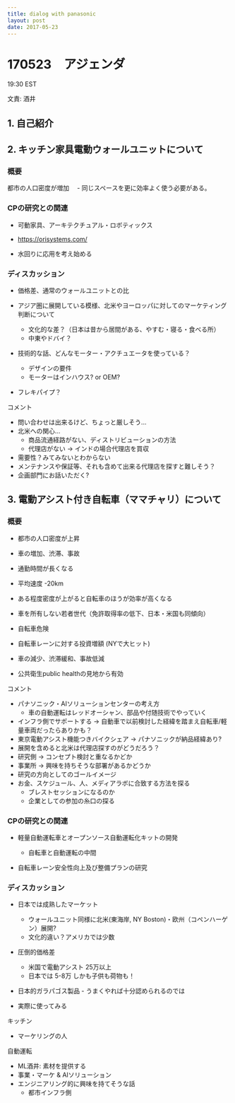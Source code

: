 ```yaml
---
title: dialog with panasonic
layout: post
date: 2017-05-23
---
```


# 170523　アジェンダ
19:30 EST

文責: 酒井

## 1. 自己紹介

## 2. キッチン家具電動ウォールユニットについて

### 概要

都市の人口密度が増加
　- 同じスペースを更に効率よく使う必要がある。

### CPの研究との関連

- 可動家具、アーキテクチュアル・ロボティックス

- https://orisystems.com/

- 水回りに応用を考え始める

### ディスカッション

- 価格差、通常のウォールユニットとの比

- アジア圏に展開している模様、北米やヨーロッパに対してのマーケティング判断について
  - 文化的な差？（日本は昔から居間がある、やすむ・寝る・食べる所）
  - 中東やドバイ？

- 技術的な話、どんなモーター・アクチュエータを使っている？
  - デザインの要件
  - モーターはインハウス? or OEM?

- フレキパイプ？

コメント

- 問い合わせは出来るけど、ちょっと厳しそう...
- 北米への関心...
  - 商品流通経路がない、ディストリビューションの方法
  - 代理店がない -> インドの場合代理店を買収
- 需要性？みてみないとわからない
- メンテナンスや保証等、それも含めて出来る代理店を探すと難しそう？
- 企画部門にお話いただく?


## 3. 電動アシスト付き自転車（ママチャリ）について

### 概要

- 都市の人口密度が上昇

- 車の増加、渋滞、事故
- 通勤時間が長くなる
- 平均速度 -20km
- ある程度密度が上がると自転車のほうが効率が高くなる
- 車を所有しない若者世代（免許取得率の低下、日本・米国も同傾向）
- 自転車危険
- 自転車レーンに対する投資増額 (NYで大ヒット)
- 車の減少、渋滞緩和、事故低減
- 公共衛生public healthの見地から有効

コメント

- パナソニック・AIソリューションセンターの考え方
  - 車の自動運転はレッドオーシャン、部品や付随技術でやっていく
- インフラ側でサポートする -> 自動車で以前検討した経緯を踏まえ自転車/軽量車両だったらありかも？
- 東京電動アシスト機能つきバイクシェア -> パナソニックが納品経緯あり?
- 展開を含めると北米は代理店探すのがどうだろう？
- 研究側 -> コンセプト検討と重なるかどか
- 事業所 -> 興味を持ちそうな部署があるかどうか
- 研究の方向としてのゴールイメージ
- お金、スケジュール、人、メディアラボに合致する方法を探る
  - ブレストセッションになるのか
  - 企業としての参加の糸口の探る

### CPの研究との関連

- 軽量自動運転車とオープンソース自動運転化キットの開発
  - 自転車と自動運転の中間

- 自転車レーン安全性向上及び整備プランの研究

### ディスカッション

- 日本では成熟したマーケット
  - ウォールユニット同様に北米(東海岸, NY Boston)・欧州（コペンハーゲン）展開?
  - 文化的違い？アメリカでは少数

- 圧倒的価格差
  - 米国で電動アシスト 25万以上
  - 日本では 5-8万 しかも子供も荷物も！
- 日本的ガラパゴス製品 - うまくやれば十分認められるのでは

- 実際に使ってみる

キッチン
- マーケリングの人

自動運転
- ML酒井: 素材を提供する
- 事業・マーケ & AIソリューション
- エンジニアリング的に興味を持てそうな話
  - 都市インフラ側
